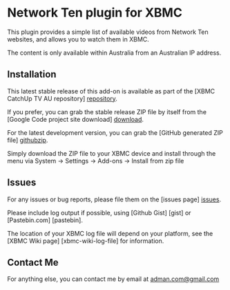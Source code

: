 Network Ten plugin for XBMC
================================

This plugin provides a simple list of available videos from Network Ten 
websites, and allows you to watch them in XBMC.

The content is only available within Australia from an Australian IP address.

Installation
------------
This latest stable release of this add-on is available as part of the 
[XBMC CatchUp TV AU repository] [repository].

If you prefer, you can grab the stable release ZIP file by itself from the 
[Google Code project site download] [download].

For the latest development version, 
you can grab the [GitHub generated ZIP file] [githubzip].

Simply download the ZIP file to your XBMC device and install through the menu
via System -> Settings -> Add-ons -> Install from zip file

Issues
------
For any issues or bug reports, please file them on the [issues page] [issues].

Please include log output if possible, using [Github Gist] [gist] or 
[Pastebin.com] [pastebin].

The location of your XBMC log file will depend on your platform, 
see the [XBMC Wiki page] [xbmc-wiki-log-file] for information.

Contact Me
----------
For anything else, you can contact me by email at adman.com@gmail.com

[repository]: http://code.google.com/p/xbmc-catchuptv-au
[download]: https://code.google.com/p/xbmc-catchuptv-au/downloads/list?q=label:Network-Ten
[githubzip]: https://github.com/xbmc-catchuptv-au/plugin.video.catchuptv.au.ten/archive/master.zip
[issues]: https://github.com/xbmc-catchuptv-au/plugin.video.catchuptv.au.ten/issues
